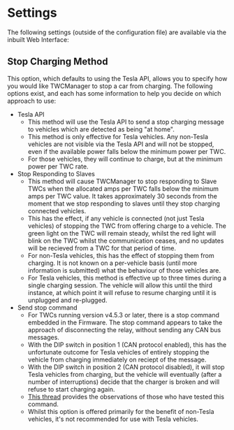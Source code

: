 # Settings

The following settings (outside of the configuration file) are available via the inbuilt Web Interface:

## Stop Charging Method

This option, which defaults to using the Tesla API, allows you to specify how you would like TWCManager to stop a car from charging. The following options exist, and each has some information to help you decide on which approach to use:

   * Tesla API
      * This method will use the Tesla API to send a stop charging message to vehicles which are detected as being "at home".
      * This method is only effective for Tesla vehicles. Any non-Tesla vehicles are not visible via the Tesla API and will not be stopped, even if the available power falls below the minimum power per TWC.
      * For those vehicles, they will continue to charge, but at the minimum power per TWC rate.
   * Stop Responding to Slaves
      * This method will cause TWCManager to stop responding to Slave TWCs when the allocated amps per TWC falls below the minimum amps per TWC value. It takes approximately 30 seconds from the moment that we stop responding to slaves until they stop charging connected vehicles.
      * This has the effect, if any vehicle is connected (not just Tesla vehicles) of stopping the TWC from offering charge to a vehicle. The green light on the TWC will remain steady, whilst the red light will blink on the TWC whilst the communication ceases, and no updates will be recieved from a TWC for that period of time.
      * For non-Tesla vehicles, this has the effect of stopping them from charging. It is not known on a per-vehicle basis (until more information is submitted) what the behaviour of those vehicles are.
      * For Tesla vehicles, this method is effective up to three times during a single charging session. The vehicle will allow this until the third instance, at which point it will refuse to resume charging until it is unplugged and re-plugged.
   * Send stop command
      * For TWCs running version v4.5.3 or later, there is a stop command embedded in the Firmware. The stop command appears to take the approach of disconnecting the relay, without sending any CAN bus messages.
      * With the DIP switch in position 1 (CAN protocol enabled), this has the unfortunate outcome for Tesla vehicles of entirely stopping the vehicle from charging immediately on reciept of the message. 
      * With the DIP switch in position 2 (CAN protocol disabled), it will stop Tesla vehicles from charging, but the vehicle will eventually (after a number of interruptions) decide that the charger is broken and will refuse to start charging again.
      * [This thread](https://teslamotorsclub.com/tmc/threads/new-wall-connector-load-sharing-protocol.72830/page-24) provides the observations of those who have tested this command.
      * Whilst this option is offered primarily for the benefit of non-Tesla vehicles, it's not recommended for use with Tesla vehicles.
